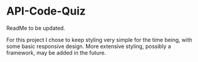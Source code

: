 # API-Code-Quiz

ReadMe to be updated.

For this project I chose to keep styling very simple for the time being, with some basic responsive design. More extensive styling, possibly a framework, may be added in the future.
